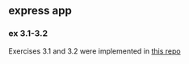 ## express app

### ex 3.1-3.2

Exercises 3.1 and 3.2 were implemented in [this repo](https://github.com/nettivastaava/DevOps_with_Docker_Pipeline)
